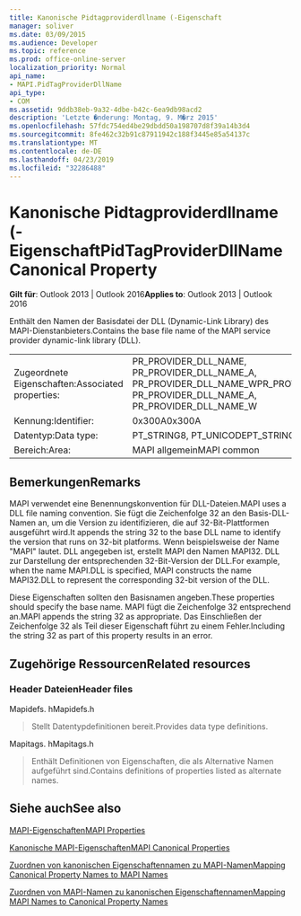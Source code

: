 ```yaml
---
title: Kanonische Pidtagproviderdllname (-Eigenschaft
manager: soliver
ms.date: 03/09/2015
ms.audience: Developer
ms.topic: reference
ms.prod: office-online-server
localization_priority: Normal
api_name:
- MAPI.PidTagProviderDllName
api_type:
- COM
ms.assetid: 9ddb38eb-9a32-4dbe-b42c-6ea9db98acd2
description: 'Letzte �nderung: Montag, 9. M�rz 2015'
ms.openlocfilehash: 57fdc754ed4be29dbdd50a198707d8f39a14b3d4
ms.sourcegitcommit: 8fe462c32b91c87911942c188f3445e85a54137c
ms.translationtype: MT
ms.contentlocale: de-DE
ms.lasthandoff: 04/23/2019
ms.locfileid: "32286488"
---
```

# <a name="pidtagproviderdllname-canonical-property"></a><span data-ttu-id="c9476-103">Kanonische Pidtagproviderdllname (-Eigenschaft</span><span class="sxs-lookup"><span data-stu-id="c9476-103">PidTagProviderDllName Canonical Property</span></span>

  
  
<span data-ttu-id="c9476-104">**Gilt für**: Outlook 2013 | Outlook 2016</span><span class="sxs-lookup"><span data-stu-id="c9476-104">**Applies to**: Outlook 2013 | Outlook 2016</span></span> 
  
<span data-ttu-id="c9476-105">Enthält den Namen der Basisdatei der DLL (Dynamic-Link Library) des MAPI-Dienstanbieters.</span><span class="sxs-lookup"><span data-stu-id="c9476-105">Contains the base file name of the MAPI service provider dynamic-link library (DLL).</span></span>
  
|||
|:-----|:-----|
|<span data-ttu-id="c9476-106">Zugeordnete Eigenschaften:</span><span class="sxs-lookup"><span data-stu-id="c9476-106">Associated properties:</span></span>  <br/> |<span data-ttu-id="c9476-107">PR_PROVIDER_DLL_NAME, PR_PROVIDER_DLL_NAME_A, PR_PROVIDER_DLL_NAME_W</span><span class="sxs-lookup"><span data-stu-id="c9476-107">PR_PROVIDER_DLL_NAME, PR_PROVIDER_DLL_NAME_A, PR_PROVIDER_DLL_NAME_W</span></span>  <br/> |
|<span data-ttu-id="c9476-108">Kennung:</span><span class="sxs-lookup"><span data-stu-id="c9476-108">Identifier:</span></span>  <br/> |<span data-ttu-id="c9476-109">0x300A</span><span class="sxs-lookup"><span data-stu-id="c9476-109">0x300A</span></span>  <br/> |
|<span data-ttu-id="c9476-110">Datentyp:</span><span class="sxs-lookup"><span data-stu-id="c9476-110">Data type:</span></span>  <br/> |<span data-ttu-id="c9476-111">PT_STRING8, PT_UNICODE</span><span class="sxs-lookup"><span data-stu-id="c9476-111">PT_STRING8, PT_UNICODE</span></span>  <br/> |
|<span data-ttu-id="c9476-112">Bereich:</span><span class="sxs-lookup"><span data-stu-id="c9476-112">Area:</span></span>  <br/> |<span data-ttu-id="c9476-113">MAPI allgemein</span><span class="sxs-lookup"><span data-stu-id="c9476-113">MAPI common</span></span>  <br/> |
   
## <a name="remarks"></a><span data-ttu-id="c9476-114">Bemerkungen</span><span class="sxs-lookup"><span data-stu-id="c9476-114">Remarks</span></span>

<span data-ttu-id="c9476-115">MAPI verwendet eine Benennungskonvention für DLL-Dateien.</span><span class="sxs-lookup"><span data-stu-id="c9476-115">MAPI uses a DLL file naming convention.</span></span> <span data-ttu-id="c9476-116">Sie fügt die Zeichenfolge 32 an den Basis-DLL-Namen an, um die Version zu identifizieren, die auf 32-Bit-Plattformen ausgeführt wird.</span><span class="sxs-lookup"><span data-stu-id="c9476-116">It appends the string 32 to the base DLL name to identify the version that runs on 32-bit platforms.</span></span> <span data-ttu-id="c9476-117">Wenn beispielsweise der Name "MAPI" lautet. DLL angegeben ist, erstellt MAPI den Namen MAPI32. DLL zur Darstellung der entsprechenden 32-Bit-Version der DLL.</span><span class="sxs-lookup"><span data-stu-id="c9476-117">For example, when the name MAPI.DLL is specified, MAPI constructs the name MAPI32.DLL to represent the corresponding 32-bit version of the DLL.</span></span>
  
<span data-ttu-id="c9476-118">Diese Eigenschaften sollten den Basisnamen angeben.</span><span class="sxs-lookup"><span data-stu-id="c9476-118">These properties should specify the base name.</span></span> <span data-ttu-id="c9476-119">MAPI fügt die Zeichenfolge 32 entsprechend an.</span><span class="sxs-lookup"><span data-stu-id="c9476-119">MAPI appends the string 32 as appropriate.</span></span> <span data-ttu-id="c9476-120">Das Einschließen der Zeichenfolge 32 als Teil dieser Eigenschaft führt zu einem Fehler.</span><span class="sxs-lookup"><span data-stu-id="c9476-120">Including the string 32 as part of this property results in an error.</span></span>
  
## <a name="related-resources"></a><span data-ttu-id="c9476-121">Zugehörige Ressourcen</span><span class="sxs-lookup"><span data-stu-id="c9476-121">Related resources</span></span>

### <a name="header-files"></a><span data-ttu-id="c9476-122">Header Dateien</span><span class="sxs-lookup"><span data-stu-id="c9476-122">Header files</span></span>

<span data-ttu-id="c9476-123">Mapidefs. h</span><span class="sxs-lookup"><span data-stu-id="c9476-123">Mapidefs.h</span></span>
  
> <span data-ttu-id="c9476-124">Stellt Datentypdefinitionen bereit.</span><span class="sxs-lookup"><span data-stu-id="c9476-124">Provides data type definitions.</span></span>
    
<span data-ttu-id="c9476-125">Mapitags. h</span><span class="sxs-lookup"><span data-stu-id="c9476-125">Mapitags.h</span></span>
  
> <span data-ttu-id="c9476-126">Enthält Definitionen von Eigenschaften, die als Alternative Namen aufgeführt sind.</span><span class="sxs-lookup"><span data-stu-id="c9476-126">Contains definitions of properties listed as alternate names.</span></span>
    
## <a name="see-also"></a><span data-ttu-id="c9476-127">Siehe auch</span><span class="sxs-lookup"><span data-stu-id="c9476-127">See also</span></span>



[<span data-ttu-id="c9476-128">MAPI-Eigenschaften</span><span class="sxs-lookup"><span data-stu-id="c9476-128">MAPI Properties</span></span>](mapi-properties.md)
  
[<span data-ttu-id="c9476-129">Kanonische MAPI-Eigenschaften</span><span class="sxs-lookup"><span data-stu-id="c9476-129">MAPI Canonical Properties</span></span>](mapi-canonical-properties.md)
  
[<span data-ttu-id="c9476-130">Zuordnen von kanonischen Eigenschaftennamen zu MAPI-Namen</span><span class="sxs-lookup"><span data-stu-id="c9476-130">Mapping Canonical Property Names to MAPI Names</span></span>](mapping-canonical-property-names-to-mapi-names.md)
  
[<span data-ttu-id="c9476-131">Zuordnen von MAPI-Namen zu kanonischen Eigenschaftennamen</span><span class="sxs-lookup"><span data-stu-id="c9476-131">Mapping MAPI Names to Canonical Property Names</span></span>](mapping-mapi-names-to-canonical-property-names.md)

